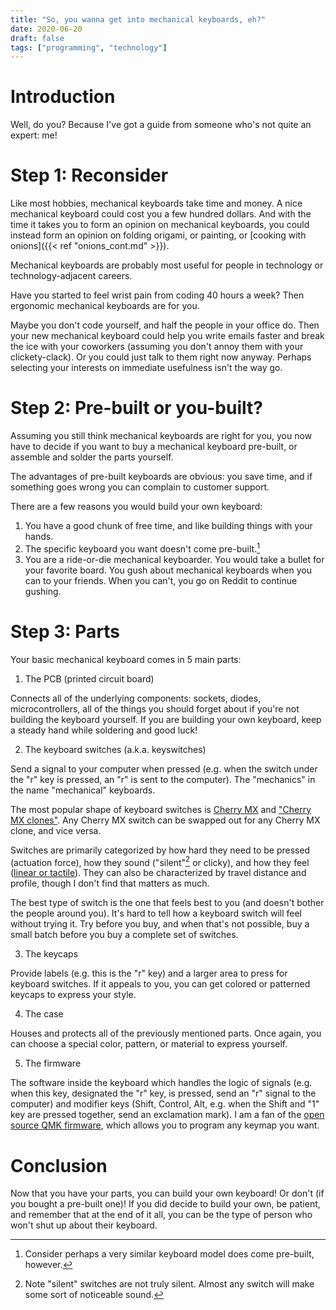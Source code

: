 ```yaml
---
title: "So, you wanna get into mechanical keyboards, eh?"
date: 2020-06-20
draft: false
tags: ["programming", "technology"]
---
```

# Introduction
Well, do you? Because I've got a guide from someone who's not quite an expert: me!
# Step 1: Reconsider
Like most hobbies, mechanical keyboards take time and money. A nice mechanical keyboard could cost you a few hundred dollars. And with the time it takes you to form an opinion on mechanical keyboards, you could instead form an opinion on folding origami, or painting, or [cooking with onions]({{< ref "onions_cont.md" >}}).

Mechanical keyboards are probably most useful for people in technology or technology-adjacent careers. 

Have you started to feel wrist pain from coding 40 hours a week? Then ergonomic mechanical keyboards are for you. 

Maybe you don't code yourself, and half the people in your office do. Then your new mechanical keyboard could help you write emails faster and break the ice with your coworkers (assuming you don't annoy them with your clickety-clack). Or you could just talk to them right now anyway. Perhaps selecting your interests on immediate usefulness isn't the way go.
# Step 2: Pre-built or you-built?
Assuming you still think mechanical keyboards are right for you, you now have to decide if you want to buy a mechanical keyboard pre-built, or assemble and solder the parts yourself.

The advantages of pre-built keyboards are obvious: you save time, and if something goes wrong you can complain to customer support.

There are a few reasons you would build your own keyboard:
1. You have a good chunk of free time, and like building things with your hands.
2. The specific keyboard you want doesn't come pre-built.[^1] 
3. You are a ride-or-die mechanical keyboarder. You would take a bullet for your favorite board. You gush about mechanical keyboards when you can to your friends. When you can't, you go on Reddit to continue gushing.
[^1]: Consider perhaps a very similar keyboard model does come pre-built, however.
# Step 3: Parts
Your basic mechanical keyboard comes in 5 main parts:
1. The PCB (printed circuit board)

Connects all of the underlying components: sockets, diodes, microcontrollers, all of the things you should forget about if you're not building the keyboard yourself. If you are building your own keyboard, keep a steady hand while soldering and good luck!

2. The keyboard switches (a.k.a. keyswitches)

Send a signal to your computer when pressed (e.g. when the switch under the "r" key is pressed, an "r" is sent to the computer). The "mechanics" in the name "mechanical" keyboards. 

The most popular shape of keyboard switches is [Cherry MX](https://www.cherrymx.de/en/mx-original/mx-red.html) and ["Cherry MX clones"](https://deskthority.net/wiki/Category:Clones_of_Cherry_MX_switches). Any Cherry MX switch can be swapped out for any Cherry MX clone, and vice versa.

Switches are primarily categorized by how hard they need to be pressed (actuation force), how they sound ("silent"[^2] or clicky), and how they feel ([linear or tactile](https://www.tomsguide.com/us/mechanical-keyboard-switches,review-4154.html#linear-vs-tactile)). They can also be characterized by travel distance and profile, though I don't find that matters as much.
[^2]: Note "silent" switches are not truly silent. Almost any switch will make some sort of noticeable sound.

The best type of switch is the one that feels best to you (and doesn't bother the people around you). It's hard to tell how a keyboard switch will feel without trying it. Try before you buy, and when that's not possible, buy a small batch before you buy a complete set of switches.

3. The keycaps

Provide labels (e.g. this is the "r" key) and a larger area to press for keyboard switches. If it appeals to you, you can get colored or patterned keycaps to express your style.

4. The case

Houses and protects all of the previously mentioned parts. Once again, you can choose a special color, pattern, or material to express yourself.

5. The firmware

The software inside the keyboard which handles the logic of signals (e.g. when this key, designated the "r" key, is pressed, send an "r" signal to the computer) and modifier keys (Shift, Control, Alt, e.g. when the Shift and "1" key are pressed together, send an exclamation mark). I am a fan of the [open source QMK firmware](https://docs.qmk.fm/#/?id=what-is-qmk-firmware), which allows you to program any keymap you want.

# Conclusion
Now that you have your parts, you can build your own keyboard! Or don't (if you bought a pre-built one)! If you did decide to build your own, be patient, and remember that at the end of it all, you can be the type of person who won't shut up about their keyboard.
